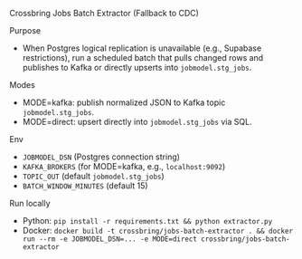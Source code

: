 Crossbring Jobs Batch Extractor (Fallback to CDC)

Purpose
- When Postgres logical replication is unavailable (e.g., Supabase restrictions), run a scheduled batch that pulls changed rows and publishes to Kafka or directly upserts into `jobmodel.stg_jobs`.

Modes
- MODE=kafka: publish normalized JSON to Kafka topic `jobmodel.stg_jobs`.
- MODE=direct: upsert directly into `jobmodel.stg_jobs` via SQL.

Env
- `JOBMODEL_DSN` (Postgres connection string)
- `KAFKA_BROKERS` (for MODE=kafka, e.g., `localhost:9092`)
- `TOPIC_OUT` (default `jobmodel.stg_jobs`)
- `BATCH_WINDOW_MINUTES` (default 15)

Run locally
- Python: `pip install -r requirements.txt && python extractor.py`
- Docker: `docker build -t crossbring/jobs-batch-extractor . && docker run --rm -e JOBMODEL_DSN=... -e MODE=direct crossbring/jobs-batch-extractor`

